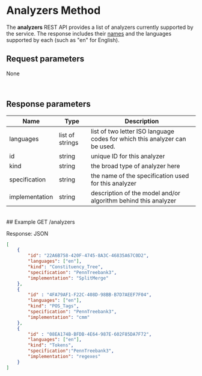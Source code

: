 <!--
NavPath: Linguistic Analysis API
LinkLabel: Analyzers Method
Url: Linguistic-Analysis-API/documentation/AnalyzersMethod
Weight: 80
-->

# Analyzers Method

The **analyzers** REST API provides a list of analyzers currently supported by the service.
The response includes their [names](Analyzer-Names.md) and the languages supported by each (such as "en" for English).

## Request parameters
None

<br>

## Response parameters
Name | Type | Description
-----|------|--------------
languages | list of strings | list of two letter ISO language codes for which this analyzer can be used.
id   | string | unique ID for this analyzer
kind | string | the broad type of analyzer here
specification | string | the name of the specification used for this analyzer
implementation | string | description of the model and/or algorithm behind this analyzer

<br>
## Example
GET /analyzers

Response: JSON
```json
[
	{
		"id": "22A6B758-420F-4745-8A3C-46835A67C0D2",
		"languages": ["en"],
		"kind": "Constituency_Tree",  
		"specification": "PennTreebank3", 
		"implementation": "SplitMerge"
	}, 
	{
		"id" : "4FA79AF1-F22C-408D-98BB-B7D7AEEF7F04",
		"languages": ["en"],
		"kind": "POS_Tags", 
		"specification": "PennTreebank3", 
		"implementation": "cmm"
	},
	{
		"id" : "08EA174B-BFDB-4E64-987E-602F85DA7F72",
		"languages": ["en"],
		"kind": "Tokens", 
		"specification":"PennTreebank3", 
		"implementation": "regexes"
	} 
]
```
